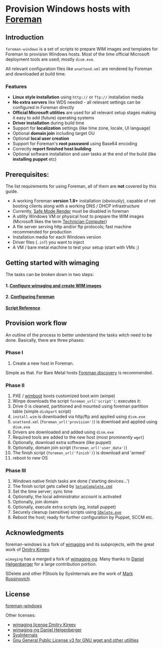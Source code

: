 # Provision Windows hosts with [Foreman](http://theforeman.org/)

## Introduction
`foreman-windows` is a set of scripts to prepare WIM images and templates for Foreman to provision Windows hosts.
Most of the time official Microsoft deployment tools are used; mostly `dism.exe`.

All relevant configuration files like `unattend.xml` are rendered by Foreman and downloaded at build time.

### Features
- __Linux style installation__ using `http://` or `ftp://` installation media
- __No extra servers__ like WDS needed - all relevant settings can be configured in Foreman directly
- __Official Microsoft utilities__ are used for all relevant setup stages making it easy to add (future) operating systems
- __Driver installation__ during build time
- Support for __localization__ settings (like time zone, locale, UI language)
- Optional __domain join__ including target OU
- Optional __local user creation__
- Support for Foreman's __root password__ using Base64 encoding
- Correctly __report finished host building__
- Optional software installation and user tasks at the end of the build (like __installing puppet__ etc)

## Prerequisites:
The list requirements for using Foreman, all of them are __not__ covered by this guide.

- A working Foreman __version 1.8+__ installation (obviously), capable of net booting clients along with a working DNS / DHCP infrastructure
- Currently, [Safe Mode Render](http://theforeman.org/manuals/1.9/index.html#3.5.2ConfigurationOptions) must be disabled in foreman
- A utility Windows VM or physical host to prepare the WIM images (Microsoft likes the term [Technician Computer](https://technet.microsoft.com/en-us/library/cc766148(v=ws.10).aspx))
- A file server serving http and/or ftp protocols; fast machine recommended for production
- Installation media for each Windows version
- Driver files (`.inf`) you want to inject
- A VM / bare metal machine to test your setup (start with VMs ;)

## Getting started with wimaging
The tasks can be broken down in two steps:

#### 1. [Configure wimaging and create WIM images](doc/wimaging.md)
#### 2. [Configuring Foreman](doc/foreman.md)

#### [Script Reference](doc/reference.md)

## Provision work flow
An outline of the process to better understand the tasks witch need to be done. Basically, there are three phases:

### Phase I
1. Create a new host in Foreman.

Simple as that. For Bare Metal hosts [Foreman discovery](https://github.com/theforeman/foreman_discovery) is recommended.

### Phase II
1. PXE / [wimboot](http://ipxe.org/wimboot) boots customized boot.wim (winpe)
2. Winpe downloads the script `foreman_url('script')`; executes it:
  1. Drive 0 is cleaned, partitioned and mounted using foreman partition table (simple `diskpart` script)
  4. `install.wim` is downloaded via http/ftp and applied using `dism.exe`
  5. `unattend.xml` (`foreman_url('provision')`) is download and applied using `dism.exe`
  6. Drivers are downloaded and added using `dism.exe`
  6. Required tools are added to the new host (most prominently `wget`)
  6. Optionally, download extra software (like puppet)
  6. Optionally, domain join script (`foreman_url('user_data')`)
  7. The finish script (`foreman_url('finish')`) is download and 'armed'
8. reboot to new OS

### Phase III
1. Windows native finish tasks are done ('starting devices...')
1. The finish script gets called by [`SetupComplete.cmd`](https://technet.microsoft.com/en-us/library/cc766314%28v=ws.10%29.aspx)
  1. Set the time server; sync time
  2. Optionally, the local administrator account is activated
  2. Optionally, join domain
  3. Optionally, execute extra scripts (eg, install puppet)
  3. Securely cleanup (sensitive) scripts using [`SDelete.exe`](https://technet.microsoft.com/en-us/sysinternals/bb897443.aspx)
2. Reboot the host; ready for further configuration by Puppet, SCCM etc.

## Acknowledgments
foreman-windows is a fork of [wimaging](https://github.com/kireevco/wimaging) and its subprojects, with the great work of [Dmitry Kireev](https://github.com/kireevco).

`wimaging` has a merged a fork of [wimaging-ng](https://github.com/helge000/wimaging-ng). Many thanks to [Daniel Helgenberger](https://github.com/helge000) for a large contribution portion.

SDelete and other PStools by SysInternals are the work of [Mark Russinovich](http://blogs.technet.com/b/markrussinovich/about.aspx).

## License
[foreman-windows](licenses/foreman-windows.license)

Other licenses:
- [wimaging license Dmitry Kireev](licenses/wimaging.license)
- [wimaging-ng Daniel Helgenberger](licenses/wimaging-ng.license)
- [SysInternals](licenses/sysinternals.license)
- [Gnu General Public License v3 for GNU wget and other utilities](licenses/gpl-v3.license)
